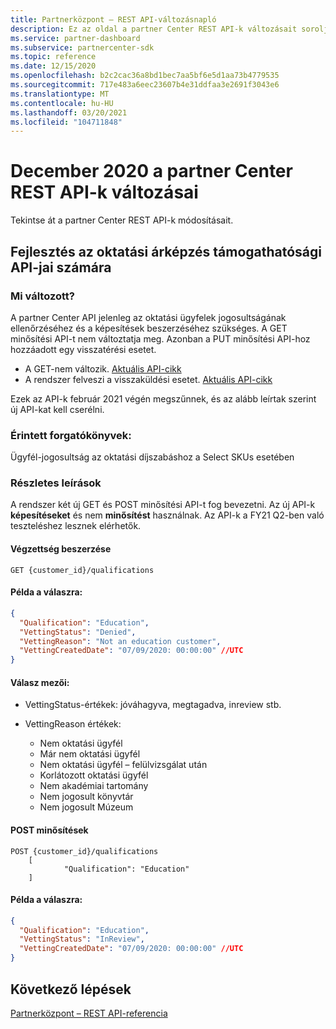 ```yaml
---
title: Partnerközpont – REST API-változásnapló
description: Ez az oldal a partner Center REST API-k változásait sorolja fel
ms.service: partner-dashboard
ms.subservice: partnercenter-sdk
ms.topic: reference
ms.date: 12/15/2020
ms.openlocfilehash: b2c2cac36a8bd1bec7aa5bf6e5d1aa73b4779535
ms.sourcegitcommit: 717e483a6eec23607b4e31ddfaa3e2691f3043e6
ms.translationtype: MT
ms.contentlocale: hu-HU
ms.lasthandoff: 03/20/2021
ms.locfileid: "104711848"
---
```

# <a name="december-2020-changes-to-partner-center-rest-apis"></a>December 2020 a partner Center REST API-k változásai

Tekintse át a partner Center REST API-k módosításait.

## <a name="enhancements-to-education-pricing-eligibility-apis"></a>Fejlesztés az oktatási árképzés támogathatósági API-jai számára



### <a name="what-has-changed"></a>Mi változott?

A partner Center API jelenleg az oktatási ügyfelek jogosultságának ellenőrzéséhez és a képesítések beszerzéséhez szükséges. A GET minősítési API-t nem változtatja meg. Azonban a PUT minősítési API-hoz hozzáadott egy visszatérési esetet.

- A GET-nem változik. [Aktuális API-cikk](./get-customer-qualification-synchronous.md)
- A rendszer felveszi a visszaküldési esetet. [Aktuális API-cikk](./update-customer-qualification-synchronous.md)

Ezek az API-k február 2021 végén megszűnnek, és az alább leírtak szerint új API-kat kell cserélni.

### <a name="scenarios-impacted"></a>Érintett forgatókönyvek:

Ügyfél-jogosultság az oktatási díjszabáshoz a Select SKUs esetében

### <a name="detail-descriptions"></a>Részletes leírások

A rendszer két új GET és POST minősítési API-t fog bevezetni. Az új API-k **képesítéseket** és nem **minősítést** használnak. Az API-k a FY21 Q2-ben való teszteléshez lesznek elérhetők.

#### <a name="get-qualifications"></a>Végzettség beszerzése

```http
GET {customer_id}/qualifications
```

#### <a name="response-example"></a>Példa a válaszra:

```json
{
  "Qualification": "Education",
  "VettingStatus": "Denied",
  "VettingReason": "Not an education customer",
  "VettingCreatedDate": "07/09/2020: 00:00:00" //UTC
}
```

#### <a name="response-fields"></a>Válasz mezői: 

- VettingStatus-értékek: jóváhagyva, megtagadva, inreview stb.

- VettingReason értékek:
   - Nem oktatási ügyfél
   - Már nem oktatási ügyfél
   - Nem oktatási ügyfél – felülvizsgálat után
   - Korlátozott oktatási ügyfél
   - Nem akadémiai tartomány
   - Nem jogosult könyvtár
   - Nem jogosult Múzeum
 
#### <a name="post-qualifications"></a>POST minősítések

```http
POST {customer_id}/qualifications
    [
            "Qualification": "Education"
    ]
```

#### <a name="response-example"></a>Példa a válaszra:

```JSON
{
  "Qualification": "Education",
  "VettingStatus": "InReview",
  "VettingCreatedDate": "07/09/2020: 00:00:00" //UTC
}
```

## <a name="next-steps"></a>Következő lépések

[Partnerközpont – REST API-referencia](partner-center-rest-api-reference.md)
